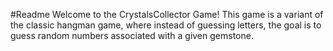 #Readme
Welcome to the CrystalsCollector Game! This game is a variant of the classic hangman game, where instead of
guessing letters, the goal is to guess random numbers associated with a given gemstone.